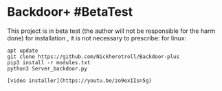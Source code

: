 # Backdoor+ #BetaTest
This project is in beta test (the author will not be responsible for the harm done)
for installation , it is not necessary to prescribe:
for linux:
```
apt update
git clone https://github.com/Nickherotroll/Backdoor-plus
pip3 install -r modules.txt
python3 Server_backdoor.py
```

```
[video installer](https://youtu.be/zo9exIIsn5g)
```
